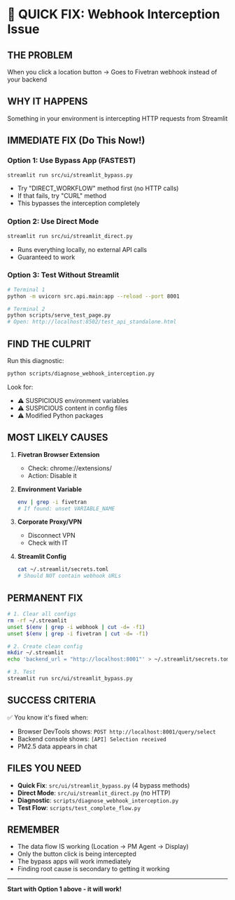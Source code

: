 # 🚨 QUICK FIX: Webhook Interception Issue

## THE PROBLEM
When you click a location button → Goes to Fivetran webhook instead of your backend

## WHY IT HAPPENS
Something in your environment is intercepting HTTP requests from Streamlit

## IMMEDIATE FIX (Do This Now!)

### Option 1: Use Bypass App (FASTEST)
```bash
streamlit run src/ui/streamlit_bypass.py
```
- Try "DIRECT_WORKFLOW" method first (no HTTP calls)
- If that fails, try "CURL" method
- This bypasses the interception completely

### Option 2: Use Direct Mode
```bash
streamlit run src/ui/streamlit_direct.py
```
- Runs everything locally, no external API calls
- Guaranteed to work

### Option 3: Test Without Streamlit
```bash
# Terminal 1
python -m uvicorn src.api.main:app --reload --port 8001

# Terminal 2
python scripts/serve_test_page.py
# Open: http://localhost:8502/test_api_standalone.html
```

## FIND THE CULPRIT

Run this diagnostic:
```bash
python scripts/diagnose_webhook_interception.py
```

Look for:
- ⚠️ SUSPICIOUS environment variables
- ⚠️ SUSPICIOUS content in config files
- ⚠️ Modified Python packages

## MOST LIKELY CAUSES

1. **Fivetran Browser Extension**
   - Check: chrome://extensions/
   - Action: Disable it

2. **Environment Variable**
   ```bash
   env | grep -i fivetran
   # If found: unset VARIABLE_NAME
   ```

3. **Corporate Proxy/VPN**
   - Disconnect VPN
   - Check with IT

4. **Streamlit Config**
   ```bash
   cat ~/.streamlit/secrets.toml
   # Should NOT contain webhook URLs
   ```

## PERMANENT FIX

```bash
# 1. Clear all configs
rm -rf ~/.streamlit
unset $(env | grep -i webhook | cut -d= -f1)
unset $(env | grep -i fivetran | cut -d= -f1)

# 2. Create clean config
mkdir ~/.streamlit
echo 'backend_url = "http://localhost:8001"' > ~/.streamlit/secrets.toml

# 3. Test
streamlit run src/ui/streamlit_bypass.py
```

## SUCCESS CRITERIA

✅ You know it's fixed when:
- Browser DevTools shows: `POST http://localhost:8001/query/select`
- Backend console shows: `[API] Selection received`
- PM2.5 data appears in chat

## FILES YOU NEED

- **Quick Fix**: `src/ui/streamlit_bypass.py` (4 bypass methods)
- **Direct Mode**: `src/ui/streamlit_direct.py` (no HTTP)
- **Diagnostic**: `scripts/diagnose_webhook_interception.py`
- **Test Flow**: `scripts/test_complete_flow.py`

## REMEMBER

- The data flow IS working (Location → PM Agent → Display)
- Only the button click is being intercepted
- The bypass apps will work immediately
- Finding root cause is secondary to getting it working

---
**Start with Option 1 above - it will work!**

